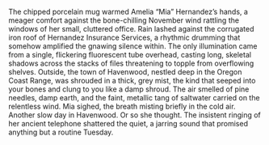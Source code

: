 The chipped porcelain mug warmed Amelia “Mia” Hernandez’s hands, a meager comfort against the bone-chilling November wind rattling the windows of her small, cluttered office.  Rain lashed against the corrugated iron roof of Hernandez Insurance Services, a rhythmic drumming that somehow amplified the gnawing silence within.  The only illumination came from a single, flickering fluorescent tube overhead, casting long, skeletal shadows across the stacks of files threatening to topple from overflowing shelves.  Outside, the town of Havenwood, nestled deep in the Oregon Coast Range, was shrouded in a thick, grey mist, the kind that seeped into your bones and clung to you like a damp shroud.  The air smelled of pine needles, damp earth, and the faint, metallic tang of saltwater carried on the relentless wind. Mia sighed, the breath misting briefly in the cold air.  Another slow day in Havenwood.  Or so she thought.  The insistent ringing of her ancient telephone shattered the quiet, a jarring sound that promised anything but a routine Tuesday.
